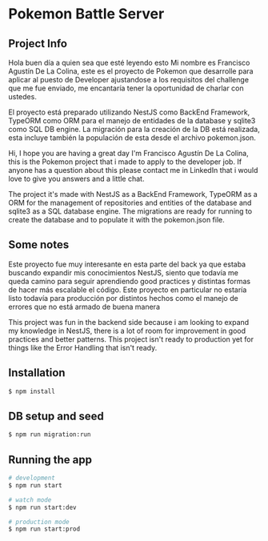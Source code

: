 # Pokemon Battle Server

## Project Info

Hola buen día a quien sea que esté leyendo esto
Mi nombre es Francisco Agustín De La Colina, este es el proyecto de Pokemon que desarrolle para aplicar al puesto de Developer ajustandose a los requisitos del challenge que me fue enviado, me encantaría tener la oportunidad de charlar con ustedes.

El proyecto está preparado utilizando NestJS como BackEnd Framework, TypeORM como ORM para el manejo de entidades de la database y sqlite3 como SQL DB engine. La migración para la creación de la DB está realizada, esta incluye también la populación de esta desde el archivo pokemon.json.

Hi, I hope you are having a great day
I'm Francisco Agustín De La Colina, this is the Pokemon project that i made to apply to the developer job. If anyone has a question about this please contact me in LinkedIn that i would love to give you answers and a little chat.

The project it's made with NestJS as a BackEnd Framework, TypeORM as a ORM for the management of repositories and entities of the database and sqlite3 as a SQL database engine. The migrations are ready for running to create the database and to populate it with the pokemon.json file.

## Some notes

Este proyecto fue muy interesante en esta parte del back ya que estaba buscando expandir mis conocimientos NestJS, siento que todavía me queda camino para seguir aprendiendo good practices y distintas formas de hacer más escalable el código. Este proyecto en particular no estaría listo todavía para producción por distintos hechos como el manejo de errores que no está armado de buena manera

This project was fun in the backend side because i am looking to expand my knowledge in NestJS, there is a lot of room for improvement in good practices and better patterns. This project isn't ready to production yet for things like the Error Handling that isn't ready.

## Installation

```bash
$ npm install
```

## DB setup and seed

```bash
$ npm run migration:run
```

## Running the app

```bash
# development
$ npm run start

# watch mode
$ npm run start:dev

# production mode
$ npm run start:prod
```
